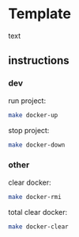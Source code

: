 # Template
text

## instructions

### dev
run project:
```sh
make docker-up
```
stop project:
```sh
make docker-down
```

### other
clear docker:
```sh
make docker-rmi
```
total clear docker:
```sh
make docker-clear
```

